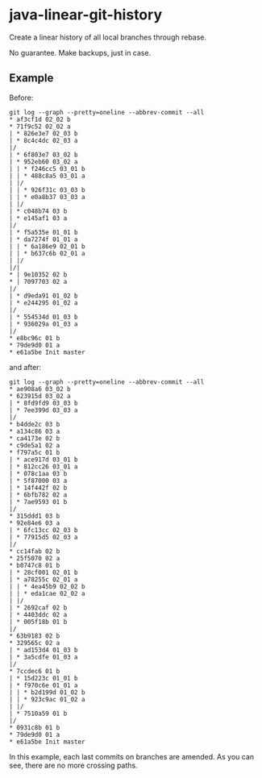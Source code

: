 # java-linear-git-history

Create a linear history of all local branches through rebase.

No guarantee. Make backups, just in case.

## Example

Before:

```plain
git log --graph --pretty=oneline --abbrev-commit --all
* af3cf1d 02_02 b
* 71f9c52 02_02 a
| * 826e3e7 02_03 b
| * 8c4c4dc 02_03 a
|/
| * 6f803e7 03_02 b
| * 952eb60 03_02 a
| | * f246cc5 03_01 b
| | * 488c8a5 03_01 a
| |/
| | * 926f31c 03_03 b
| | * e0a8b37 03_03 a
| |/
| * c048b74 03 b
| * e145af1 03 a
|/
| * f5a535e 01_01 b
| * da7274f 01_01 a
| | * 6a186e9 02_01 b
| | * b637c6b 02_01 a
| |/
|/|
* | 9e10352 02 b
* | 7097703 02 a
|/
| * d9eda91 01_02 b
| * e244295 01_02 a
|/
| * 554534d 01_03 b
| * 936029a 01_03 a
|/
* e8bc96c 01 b
* 79de9d0 01 a
* e61a5be Init master
```

and after:

```plain
git log --graph --pretty=oneline --abbrev-commit --all
* ae908a6 03_02 b
* 623915d 03_02 a
| * 8fd9fd9 03_03 b
| * 7ee399d 03_03 a
|/
* b4dde2c 03 b
* a134c86 03 a
* ca4173e 02 b
* c9de5a1 02 a
* f797a5c 01 b
| * ace917d 03_01 b
| * 812cc26 03_01 a
| * 078c1aa 03 b
| * 5f87000 03 a
| * 14f442f 02 b
| * 6bfb782 02 a
| * 7ae9593 01 b
|/
* 315ddd1 03 b
* 92e84e6 03 a
| * 6fc13cc 02_03 b
| * 77915d5 02_03 a
|/
* cc14fab 02 b
* 25f5070 02 a
* b0747c8 01 b
| * 28cf001 02_01 b
| * a78255c 02_01 a
| | * 4ea45b9 02_02 b
| | * eda1cae 02_02 a
| |/
| * 2692caf 02 b
| * 4403ddc 02 a
| * 005f18b 01 b
|/
* 63b9183 02 b
* 329565c 02 a
| * ad153d4 01_03 b
| * 3a5cdfe 01_03 a
|/
* 7ccdec6 01 b
| * 15d223c 01_01 b
| * f970c6e 01_01 a
| | * b2d199d 01_02 b
| | * 923c9ac 01_02 a
| |/
| * 7510a59 01 b
|/
* 0931c8b 01 b
* 79de9d0 01 a
* e61a5be Init master
```

In this example, each last commits on branches are amended. As you can see, there are no more crossing paths.
